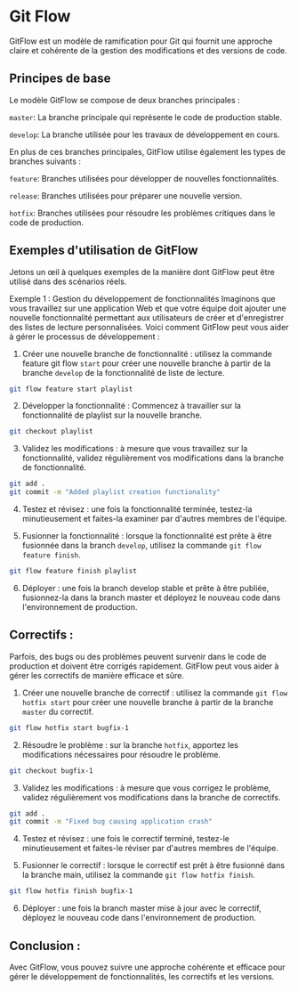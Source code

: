 # Git Flow

GitFlow est un modèle de ramification pour Git qui fournit une approche claire et cohérente de la gestion des modifications et des versions de code.

## Principes de base
Le modèle GitFlow se compose de deux branches principales :

```master```: La branche principale qui représente le code de production stable.

```develop```: La branche utilisée pour les travaux de développement en cours.

En plus de ces branches principales, GitFlow utilise également les types de branches suivants :

```feature```: Branches utilisées pour développer de nouvelles fonctionnalités.

```release```: Branches utilisées pour préparer une nouvelle version.

```hotfix```: Branches utilisées pour résoudre les problèmes critiques dans le code de production.

## Exemples d'utilisation de GitFlow
Jetons un œil à quelques exemples de la manière dont GitFlow peut être utilisé dans des scénarios réels.

Exemple 1 : Gestion du développement de fonctionnalités
Imaginons que vous travaillez sur une application Web et que votre équipe doit ajouter une nouvelle fonctionnalité permettant aux utilisateurs de créer et d'enregistrer des listes de lecture personnalisées. Voici comment GitFlow peut vous aider à gérer le processus de développement :

1. Créer une nouvelle branche de fonctionnalité : utilisez la commande feature git flow ```start``` pour créer une nouvelle branche à partir de la branche ```develop``` de la fonctionnalité de liste de lecture.

```bash
git flow feature start playlist
```

2. Développer la fonctionnalité : Commencez à travailler sur la fonctionnalité de playlist sur la nouvelle branche.

```bash
git checkout playlist
```

3. Validez les modifications : à mesure que vous travaillez sur la fonctionnalité, validez régulièrement vos modifications dans la branche de fonctionnalité.

```bash
git add .
git commit -m "Added playlist creation functionality"
```

4. Testez et révisez : une fois la fonctionnalité terminée, testez-la minutieusement et faites-la examiner par d'autres membres de l'équipe.

5. Fusionner la fonctionnalité : lorsque la fonctionnalité est prête à être fusionnée dans la branch ```develop```, utilisez la commande ```git flow feature finish```.

```bash
git flow feature finish playlist
```

6. Déployer : une fois la branch develop stable et prête à être publiée, fusionnez-la dans la branch master et déployez le nouveau code dans l'environnement de production.


## Correctifs :
Parfois, des bugs ou des problèmes peuvent survenir dans le code de production et doivent être corrigés rapidement. GitFlow peut vous aider à gérer les correctifs de manière efficace et sûre.

1. Créer une nouvelle branche de correctif : utilisez la commande ```git flow hotfix start``` pour créer une nouvelle branche à partir de la branche ```master``` du correctif.

```bash
git flow hotfix start bugfix-1
```

2. Résoudre le problème : sur la branche ```hotfix```, apportez les modifications nécessaires pour résoudre le problème.

```bash
git checkout bugfix-1
```

3. Validez les modifications : à mesure que vous corrigez le problème, validez régulièrement vos modifications dans la branche de correctifs.

```bash
git add .
git commit -m "Fixed bug causing application crash"
```

4. Testez et révisez : une fois le correctif terminé, testez-le minutieusement et faites-le réviser par d'autres membres de l'équipe.

5. Fusionner le correctif : lorsque le correctif est prêt à être fusionné dans la branche main, utilisez la commande ```git flow hotfix finish```.

```bash
git flow hotfix finish bugfix-1
```

6. Déployer : une fois la branch master mise à jour avec le correctif, déployez le nouveau code dans l'environnement de production.

## Conclusion : 
Avec GitFlow, vous pouvez suivre une approche cohérente et efficace pour gérer le développement de fonctionnalités, les correctifs et les versions.